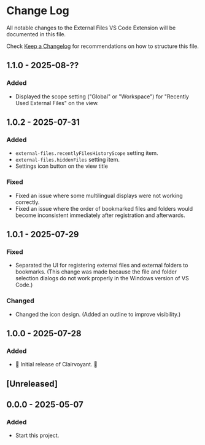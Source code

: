 # Change Log

All notable changes to the External Files VS Code Extension will be documented in this file.

Check [Keep a Changelog](http://keepachangelog.com/) for recommendations on how to structure this file.

## 1.1.0 - 2025-08-??

### Added

- Displayed the scope setting ("Global" or "Workspace") for "Recently Used External Files" on the view.

## 1.0.2 - 2025-07-31

### Added

- `external-files.recentlyFilesHistoryScope` setting item.
- `external-files.hiddenFiles` setting item.
- Settings icon button on the view title

### Fixed

- Fixed an issue where some multilingual displays were not working correctly.
- Fixed an issue where the order of bookmarked files and folders would become inconsistent immediately after registration and afterwards.

## 1.0.1 - 2025-07-29

### Fixed

- Separated the UI for registering external files and external folders to bookmarks. (This change was made because the file and folder selection dialogs do not work properly in the Windows version of VS Code.)

### Changed

- Changed the icon design. (Added an outline to improve visibility.)

## 1.0.0 - 2025-07-28

### Added

- 🎊 Initial release of Clairvoyant. 🎉

## [Unreleased]

## 0.0.0 - 2025-05-07

### Added

- Start this project.
